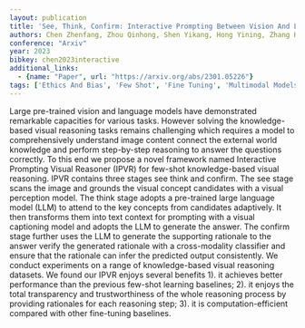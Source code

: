 ```yaml
---
layout: publication
title: 'See, Think, Confirm: Interactive Prompting Between Vision And Language Models For Knowledge-based Visual Reasoning'
authors: Chen Zhenfang, Zhou Qinhong, Shen Yikang, Hong Yining, Zhang Hao, Gan Chuang
conference: "Arxiv"
year: 2023
bibkey: chen2023interactive
additional_links:
  - {name: "Paper", url: "https://arxiv.org/abs/2301.05226"}
tags: ['Ethics And Bias', 'Few Shot', 'Fine Tuning', 'Multimodal Models', 'Pretraining Methods', 'Prompting', 'Reinforcement Learning', 'Tools', 'Training Techniques']
---
```

Large pre-trained vision and language models have demonstrated remarkable capacities for various tasks. However solving the knowledge-based visual reasoning tasks remains challenging which requires a model to comprehensively understand image content connect the external world knowledge and perform step-by-step reasoning to answer the questions correctly. To this end we propose a novel framework named Interactive Prompting Visual Reasoner (IPVR) for few-shot knowledge-based visual reasoning. IPVR contains three stages see think and confirm. The see stage scans the image and grounds the visual concept candidates with a visual perception model. The think stage adopts a pre-trained large language model (LLM) to attend to the key concepts from candidates adaptively. It then transforms them into text context for prompting with a visual captioning model and adopts the LLM to generate the answer. The confirm stage further uses the LLM to generate the supporting rationale to the answer verify the generated rationale with a cross-modality classifier and ensure that the rationale can infer the predicted output consistently. We conduct experiments on a range of knowledge-based visual reasoning datasets. We found our IPVR enjoys several benefits 1). it achieves better performance than the previous few-shot learning baselines; 2). it enjoys the total transparency and trustworthiness of the whole reasoning process by providing rationales for each reasoning step; 3). it is computation-efficient compared with other fine-tuning baselines.
